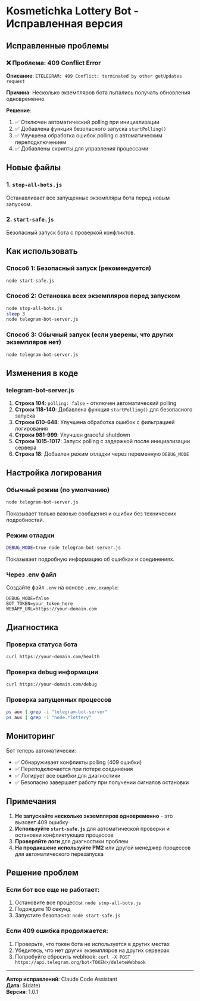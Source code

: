 # Kosmetichka Lottery Bot - Исправленная версия

## Исправленные проблемы

### ❌ Проблема: 409 Conflict Error
**Описание**: `ETELEGRAM: 409 Conflict: terminated by other getUpdates request`

**Причина**: Несколько экземпляров бота пытались получать обновления одновременно.

**Решение**:
1. ✅ Отключен автоматический polling при инициализации
2. ✅ Добавлена функция безопасного запуска `startPolling()`
3. ✅ Улучшена обработка ошибок polling с автоматическим переподключением
4. ✅ Добавлены скрипты для управления процессами

## Новые файлы

### 1. `stop-all-bots.js`
Останавливает все запущенные экземпляры бота перед новым запуском.

### 2. `start-safe.js`
Безопасный запуск бота с проверкой конфликтов.

## Как использовать

### Способ 1: Безопасный запуск (рекомендуется)
```bash
node start-safe.js
```

### Способ 2: Остановка всех экземпляров перед запуском
```bash
node stop-all-bots.js
sleep 3
node telegram-bot-server.js
```

### Способ 3: Обычный запуск (если уверены, что других экземпляров нет)
```bash
node telegram-bot-server.js
```

## Изменения в коде

### telegram-bot-server.js
1. **Строка 104**: `polling: false` - отключен автоматический polling
2. **Строки 118-140**: Добавлена функция `startPolling()` для безопасного запуска
3. **Строки 610-648**: Улучшена обработка ошибок с фильтрацией логирования
4. **Строки 981-999**: Улучшен graceful shutdown
5. **Строки 1015-1017**: Запуск polling с задержкой после инициализации сервера
6. **Строка 18**: Добавлен режим отладки через переменную `DEBUG_MODE`

## Настройка логирования

### Обычный режим (по умолчанию)
```bash
node telegram-bot-server.js
```
Показывает только важные сообщения и ошибки без технических подробностей.

### Режим отладки
```bash
DEBUG_MODE=true node telegram-bot-server.js
```
Показывает подробную информацию об ошибках и соединениях.

### Через .env файл
Создайте файл `.env` на основе `.env.example`:
```
DEBUG_MODE=false
BOT_TOKEN=your_token_here
WEBAPP_URL=https://your-domain.com
```

## Диагностика

### Проверка статуса бота
```bash
curl https://your-domain.com/health
```

### Проверка debug информации
```bash
curl https://your-domain.com/debug
```

### Проверка запущенных процессов
```bash
ps aux | grep -i "telegram-bot-server"
ps aux | grep -i "node.*lottery"
```

## Мониторинг

Бот теперь автоматически:
- ✅ Обнаруживает конфликты polling (409 ошибки)
- ✅ Переподключается при потере соединения
- ✅ Логирует все ошибки для диагностики
- ✅ Безопасно завершает работу при получении сигналов остановки

## Примечания

1. **Не запускайте несколько экземпляров одновременно** - это вызовет 409 ошибку
2. **Используйте `start-safe.js`** для автоматической проверки и остановки конфликтующих процессов
3. **Проверяйте логи** для диагностики проблем
4. **На продакшене используйте PM2** или другой менеджер процессов для автоматического перезапуска

## Решение проблем

### Если бот все еще не работает:
1. Остановите все процессы: `node stop-all-bots.js`
2. Подождите 10 секунд
3. Запустите безопасно: `node start-safe.js`

### Если 409 ошибка продолжается:
1. Проверьте, что токен бота не используется в других местах
2. Убедитесь, что нет других экземпляров на других серверах
3. Попробуйте сбросить webhook: `curl -X POST https://api.telegram.org/bot<TOKEN>/deleteWebhook`

---

**Автор исправлений**: Claude Code Assistant  
**Дата**: $(date)  
**Версия**: 1.0.1